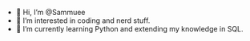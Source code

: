 - 👋 Hi, I’m @Sammuee
- 👀 I’m interested in coding and nerd stuff.
- 🌱 I’m currently learning Python and extending my knowledge in SQL.

<!---
Sammuee/Sammuee is a ✨ special ✨ repository because its `README.md` (this file) appears on your GitHub profile.
You can click the Preview link to take a look at your changes.
--->

